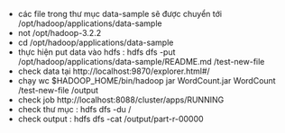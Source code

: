 - các file trong thư mục data-sample sẽ được chuyển tới /opt/hadoop/applications/data-sample
- not /opt/hadoop-3.2.2
- cd /opt/hadoop/applications/data-sample
- thực hiện put data vào hdfs : hdfs dfs -put /opt/hadoop/applications/data-sample/README.md /test-new-file 
- check data tại http://localhost:9870/explorer.html#/
- chạy wc $HADOOP_HOME/bin/hadoop jar WordCount.jar WordCount /test-new-file /output 
- check job http://localhost:8088/cluster/apps/RUNNING
- check thư mục : hdfs dfs -du / 
- check output : hdfs dfs -cat /output/part-r-00000
